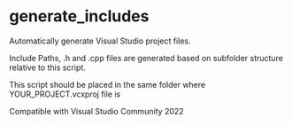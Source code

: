 # generate_includes

Automatically generate Visual Studio project files.

Include Paths, .h and .cpp files are generated based on subfolder structure relative to this script.

This script should be placed in the same folder where YOUR_PROJECT.vcxproj file is

Compatible with Visual Studio Community 2022
